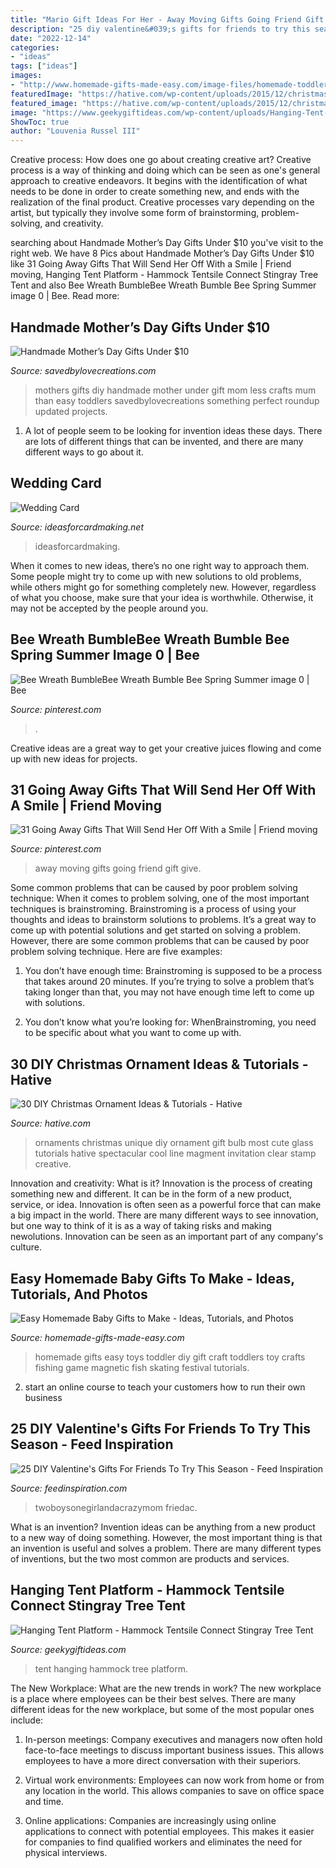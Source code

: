 ```yaml
---
title: "Mario Gift Ideas For Her - Away Moving Gifts Going Friend Gift Give"
description: "25 diy valentine&#039;s gifts for friends to try this season"
date: "2022-12-14"
categories:
- "ideas"
tags: ["ideas"]
images:
- "http://www.homemade-gifts-made-easy.com/image-files/homemade-toddler-toys-montage-800x1299.jpg"
featuredImage: "https://hative.com/wp-content/uploads/2015/12/christmas-ornaments/20-diy-christmas-ornaments-ideas-tutorials.jpg"
featured_image: "https://hative.com/wp-content/uploads/2015/12/christmas-ornaments/20-diy-christmas-ornaments-ideas-tutorials.jpg"
image: "https://www.geekygiftideas.com/wp-content/uploads/Hanging-Tent-Platform-Hammock-Tentsile-Connect-Stingray-Tree-Tent.jpg"
ShowToc: true
author: "Louvenia Russel III"
---
```



Creative process: How does one go about creating creative art?
Creative process is a way of thinking and doing which can be seen as one's general approach to creative endeavors. It begins with the identification of what needs to be done in order to create something new, and ends with the realization of the final product. Creative processes vary depending on the artist, but typically they involve some form of brainstorming, problem-solving, and creativity.

	

		
searching about Handmade Mother’s Day Gifts Under $10 you've visit to the right web. We have 8 Pics about Handmade Mother’s Day Gifts Under $10 like 31 Going Away Gifts That Will Send Her Off With a Smile | Friend moving, Hanging Tent Platform - Hammock Tentsile Connect Stingray Tree Tent and also Bee Wreath BumbleBee Wreath Bumble Bee Spring Summer image 0 | Bee. Read more:
		
    
## Handmade Mother’s Day Gifts Under $10

<img loading=lazy src="https://savedbylovecreations.com/wp-content/uploads/2012/04/MothersDayGiftsPin.png" onerror="this.onerror=null;this.src='https://tse1.mm.bing.net/th?id=OIP.sLxn_vSi44atdyoNhBNj9AHaJ4&amp;pid=15.1';" alt="Handmade Mother’s Day Gifts Under $10">

_Source: savedbylovecreations.com_

>mothers gifts diy handmade mother under gift mom less crafts mum than easy toddlers savedbylovecreations something perfect roundup updated projects. 

	

1. A lot of people seem to be looking for invention ideas these days. There are lots of different things that can be invented, and there are many different ways to go about it. 

    
## Wedding Card

<img loading=lazy src="https://ideasforcardmaking.net/wp-content/uploads/2013/02/2013-02-01-457.jpg" onerror="this.onerror=null;this.src='https://tse3.mm.bing.net/th?id=OIP.41ekhPPxPAFJDkAif-3Z0AHaKY&amp;pid=15.1';" alt="Wedding Card">

_Source: ideasforcardmaking.net_

>ideasforcardmaking. 

	

When it comes to new ideas, there’s no one right way to approach them. Some people might try to come up with new solutions to old problems, while others might go for something completely new. However, regardless of what you choose, make sure that your idea is worthwhile. Otherwise, it may not be accepted by the people around you.

    
## Bee Wreath BumbleBee Wreath Bumble Bee Spring Summer Image 0 | Bee

<img loading=lazy src="https://i.pinimg.com/736x/5f/68/1d/5f681d39c82901ded29930498d76fb58.jpg" onerror="this.onerror=null;this.src='https://tse4.mm.bing.net/th?id=OIP.89b8dGZqvJm-OiI3S8Bl6gHaJ3&amp;pid=15.1';" alt="Bee Wreath BumbleBee Wreath Bumble Bee Spring Summer image 0 | Bee">

_Source: pinterest.com_

>. 

	

Creative ideas are a great way to get your creative juices flowing and come up with new ideas for projects.

    
## 31 Going Away Gifts That Will Send Her Off With A Smile | Friend Moving

<img loading=lazy src="https://i.pinimg.com/736x/66/02/06/6602061b30e0052d185323da83298d96.jpg" onerror="this.onerror=null;this.src='https://tse4.mm.bing.net/th?id=OIP.MbASGYYqLGhuS04a61SWNQHaLH&amp;pid=15.1';" alt="31 Going Away Gifts That Will Send Her Off With a Smile | Friend moving">

_Source: pinterest.com_

>away moving gifts going friend gift give. 

	

Some common problems that can be caused by poor problem solving technique:
When it comes to problem solving, one of the most important techniques is brainstroming. Brainstroming is a process of using your thoughts and ideas to brainstorm solutions to problems. It’s a great way to come up with potential solutions and get started on solving a problem. However, there are some common problems that can be caused by poor problem solving technique. Here are five examples:
1) You don’t have enough time: Brainstroming is supposed to be a process that takes around 20 minutes. If you’re trying to solve a problem that’s taking longer than that, you may not have enough time left to come up with solutions.

2) You don’t know what you’re looking for: WhenBrainstroming, you need to be specific about what you want to come up with.

    
## 30 DIY Christmas Ornament Ideas &amp; Tutorials - Hative

<img loading=lazy src="https://hative.com/wp-content/uploads/2015/12/christmas-ornaments/20-diy-christmas-ornaments-ideas-tutorials.jpg" onerror="this.onerror=null;this.src='https://tse4.mm.bing.net/th?id=OIP.N2zwppPRqNcSmszVyjm85QHaLG&amp;pid=15.1';" alt="30 DIY Christmas Ornament Ideas &amp; Tutorials - Hative">

_Source: hative.com_

>ornaments christmas unique diy ornament gift bulb most cute glass tutorials hative spectacular cool line magment invitation clear stamp creative. 

	

Innovation and creativity: What is it?
Innovation is the process of creating something new and different. It can be in the form of a new product, service, or idea. Innovation is often seen as a powerful force that can make a big impact in the world. There are many different ways to see innovation, but one way to think of it is as a way of taking risks and making newolutions. Innovation can be seen as an important part of any company's culture.

    
## Easy Homemade Baby Gifts To Make - Ideas, Tutorials, And Photos

<img loading=lazy src="http://www.homemade-gifts-made-easy.com/image-files/homemade-toddler-toys-montage-800x1299.jpg" onerror="this.onerror=null;this.src='https://tse2.mm.bing.net/th?id=OIP.scl-Afj7IbPx8fB6StctZwHaMB&amp;pid=15.1';" alt="Easy Homemade Baby Gifts to Make - Ideas, Tutorials, and Photos">

_Source: homemade-gifts-made-easy.com_

>homemade gifts easy toys toddler diy gift craft toddlers toy crafts fishing game magnetic fish skating festival tutorials. 

	

2. start an online course to teach your customers how to run their own business 

    
## 25 DIY Valentine&#039;s Gifts For Friends To Try This Season - Feed Inspiration

<img loading=lazy src="https://www.feedinspiration.com/wp-content/uploads/2016/12/simple-DIY-Valentine-gift.jpg" onerror="this.onerror=null;this.src='https://tse3.mm.bing.net/th?id=OIP.-C1mAMWk9GGqq7rRqs1qDwHaLG&amp;pid=15.1';" alt="25 DIY Valentine&#039;s Gifts For Friends To Try This Season - Feed Inspiration">

_Source: feedinspiration.com_

>twoboysonegirlandacrazymom friedac. 

	

What is an invention?
Invention ideas can be anything from a new product to a new way of doing something. However, the most important thing is that an invention is useful and solves a problem. There are many different types of inventions, but the two most common are products and services.

    
## Hanging Tent Platform - Hammock Tentsile Connect Stingray Tree Tent

<img loading=lazy src="https://www.geekygiftideas.com/wp-content/uploads/Hanging-Tent-Platform-Hammock-Tentsile-Connect-Stingray-Tree-Tent.jpg" onerror="this.onerror=null;this.src='https://tse4.mm.bing.net/th?id=OIP.IiiGtaEi0lSWpu7uGr37TwHaHa&amp;pid=15.1';" alt="Hanging Tent Platform - Hammock Tentsile Connect Stingray Tree Tent">

_Source: geekygiftideas.com_

>tent hanging hammock tree platform. 

	

The New Workplace: What are the new trends in work?
The new workplace is a place where employees can be their best selves. There are many different ideas for the new workplace, but some of the most popular ones include:
1. In-person meetings: Company executives and managers now often hold face-to-face meetings to discuss important business issues. This allows employees to have a more direct conversation with their superiors.

2. Virtual work environments: Employees can now work from home or from any location in the world. This allows companies to save on office space and time.

3. Online applications: Companies are increasingly using online applications to connect with potential employees. This makes it easier for companies to find qualified workers and eliminates the need for physical interviews.

